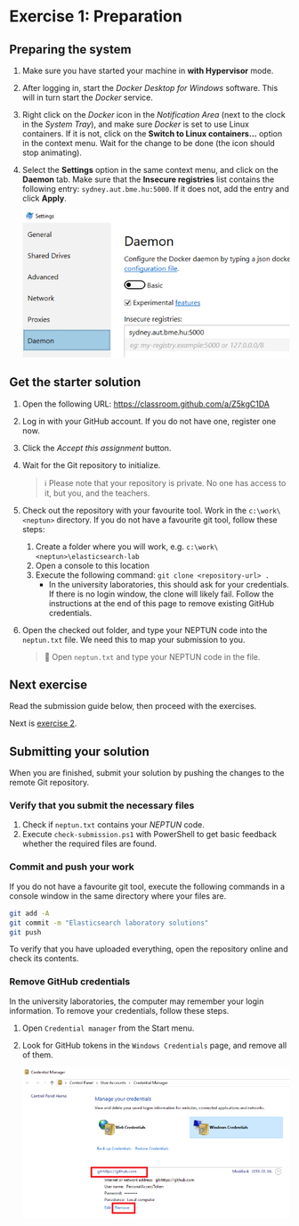 # Exercise 1: Preparation

## Preparing the system

1. Make sure you have started your machine in **with Hypervisor** mode.

1. After logging in, start the _Docker Desktop for Windows_ software. This will in turn start the _Docker_ service.

1. Right click on the _Docker_ icon in the _Notification Area_ (next to the clock in the _System Tray_), and make sure _Docker_ is set to use Linux containers. If it is not, click on the **Switch to Linux containers…** option in the context menu. Wait for the change to be done (the icon should stop animating).

1. Select the **Settings** option in the same context menu, and click on the **Daemon** tab. Make sure that the **Insecure registries** list contains the following entry: `sydney.aut.bme.hu:5000`. If it does not, add the entry and click **Apply**.

    ![Add Docker registry](./images/docker-add-registry.png)

## Get the starter solution

1. Open the following URL: <https://classroom.github.com/a/Z5kgC1DA>

1. Log in with your GitHub account. If you do not have one, register one now.

1. Click the _Accept this assignment_ button.

1. Wait for the Git repository to initialize.

   > :information_source: Please note that your repository is private. No one has access to it, but you, and the teachers.

1. Check out the repository with your favourite tool. Work in the `c:\work\<neptun>` directory. If you do not have a favourite git tool, follow these steps:

   1. Create a folder where you will work, e.g. `c:\work\<neptun>\elasticsearch-lab`
   1. Open a console to this location
   1. Execute the following command: `git clone <repository-url> .`
      - In the university laboratories, this should ask for your credentials. If there is no login window, the clone will likely fail. Follow the instructions at the end of this page to remove existing GitHub credentials.

1. Open the checked out folder, and type your NEPTUN code into the `neptun.txt` file. We need this to map your submission to you.

   > :memo: Open `neptun.txt` and type your NEPTUN code in the file.

## Next exercise

Read the submission guide below, then proceed with the exercises.

Next is [exercise 2](exercise2.md).

## Submitting your solution

When you are finished, submit your solution by pushing the changes to the remote Git repository.

### Verify that you submit the necessary files

1. Check if `neptun.txt` contains your _NEPTUN_ code.
1. Execute `check-submission.ps1` with PowerShell to get basic feedback whether the required files are found.

### Commit and push your work

If you do not have a favourite git tool, execute the following commands in a console window in the same directory where your files are.

```bash
git add -A
git commit -m "Elasticsearch laboratory solutions"
git push
```

To verify that you have uploaded everything, open the repository online and check its contents.

### Remove GitHub credentials

In the university laboratories, the computer may remember your login information. To remove your credentials, follow these steps.

1. Open `Credential manager` from the Start menu.
1. Look for GitHub tokens in the `Windows Credentials` page, and remove all of them.

   ![Remove existing GitHub access token](images/git-credential-remove.png)